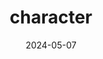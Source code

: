 ---
title: "character"
date: 2024-05-07
category: character
sidebar:
  title: "Title"
  image: http://placehold.it/350x250
---